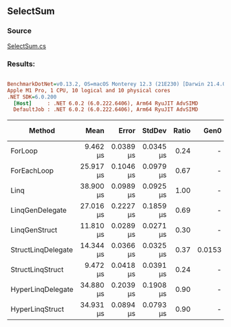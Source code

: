 ﻿## SelectSum

### Source
[SelectSum.cs](../../LinqGen.Benchmarks/Cases/SelectSum.cs)

### Results:
``` ini

BenchmarkDotNet=v0.13.2, OS=macOS Monterey 12.3 (21E230) [Darwin 21.4.0]
Apple M1 Pro, 1 CPU, 10 logical and 10 physical cores
.NET SDK=6.0.200
  [Host]     : .NET 6.0.2 (6.0.222.6406), Arm64 RyuJIT AdvSIMD
  DefaultJob : .NET 6.0.2 (6.0.222.6406), Arm64 RyuJIT AdvSIMD


```
|             Method |      Mean |     Error |    StdDev | Ratio |   Gen0 | Allocated | Alloc Ratio |
|------------------- |----------:|----------:|----------:|------:|-------:|----------:|------------:|
|            ForLoop |  9.462 μs | 0.0389 μs | 0.0345 μs |  0.24 |      - |         - |        0.00 |
|        ForEachLoop | 25.917 μs | 0.1046 μs | 0.0979 μs |  0.67 |      - |      40 B |        0.45 |
|               Linq | 38.900 μs | 0.0989 μs | 0.0925 μs |  1.00 |      - |      88 B |        1.00 |
|    LinqGenDelegate | 27.016 μs | 0.2227 μs | 0.1859 μs |  0.69 |      - |         - |        0.00 |
|      LinqGenStruct | 11.810 μs | 0.0289 μs | 0.0271 μs |  0.30 |      - |         - |        0.00 |
| StructLinqDelegate | 14.344 μs | 0.0366 μs | 0.0325 μs |  0.37 | 0.0153 |      56 B |        0.64 |
|   StructLinqStruct |  9.472 μs | 0.0418 μs | 0.0391 μs |  0.24 |      - |         - |        0.00 |
|  HyperLinqDelegate | 34.880 μs | 0.2039 μs | 0.1908 μs |  0.90 |      - |         - |        0.00 |
|    HyperLinqStruct | 34.931 μs | 0.0894 μs | 0.0793 μs |  0.90 |      - |         - |        0.00 |
